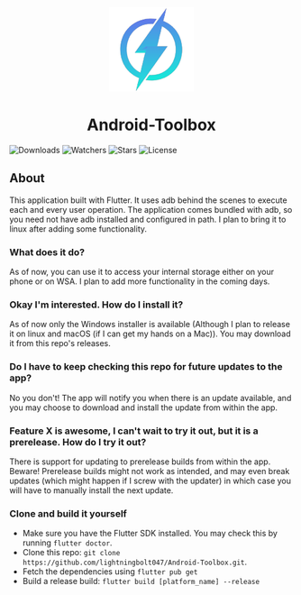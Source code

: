 <br/>
<div align="center">
    <img src="readme_assets/lightningBoltLogo.png" alt="logo" width="150" height="150"/>
    <h1>Android-Toolbox</h1>
</div>

![Downloads](https://img.shields.io/github/downloads/lightningbolt047/Android-Toolbox/total) ![Watchers](https://img.shields.io/github/watchers/lightningbolt047/Android-Toolbox?label=Watch) ![Stars](https://img.shields.io/github/stars/lightningbolt047/Android-Toolbox?style=social) ![License](https://img.shields.io/github/license/lightningbolt047/Android-Toolbox)

<div>
    <h2>About</h2>
    <p>This application built with Flutter. It uses adb behind the scenes to execute each and every user operation. The application comes bundled with adb, so you need not have adb installed and configured in path. I plan to bring it to linux after adding some functionality.</p>
</div>

<div>
    <h3>What does it do?</h3>
    <p>As of now, you can use it to access your internal storage either on your phone or on WSA. I plan to add more functionality in the coming days.</p>
    <h3>Okay I'm interested. How do I install it?</h3>
    <p>As of now only the Windows installer is available (Although I plan to release it on linux and macOS (if I can get my hands on a Mac)). You may download it from this repo's releases.</p>
    <h3>Do I have to keep checking this repo for future updates to the app?</h3>
    <p>No you don't! The app will notify you when there is an update available, and you may choose to download and install the update from within the app.</p>
    <h3>Feature X is awesome, I can't wait to try it out, but it is a prerelease. How do I try it out?</h3>
    <p>There is support for updating to prerelease builds from within the app. Beware! Prerelease builds might not work as intended, and may even break updates (which might happen if I screw with the updater) in which case you will have to manually install the next update.</p>
</div>

<div>
    <h3>Clone and build it yourself</h3>
    <ul>
        <li>
            Make sure you have the Flutter SDK installed. You may check this by running <code>flutter doctor</code>.
        </li>
        <li>
            Clone this repo: <code>git clone https://github.com/lightningbolt047/Android-Toolbox.git</code>.
        </li>
        <li>
            Fetch the dependencies using <code>flutter pub get</code>
        </li>
        <li>
            Build a release build: <code>flutter build [platform_name] --release</code>
        </li>
    </ul>
</div>